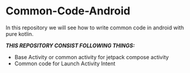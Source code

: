 # Common-Code-Android

In this repository we will see how to write common code in android with pure kotlin.

_**THIS REPOSITORY CONSIST FOLLOWING THINGS:**_

- Base Activity or common activity for jetpack compose activity
- Common code for Launch Activity Intent

